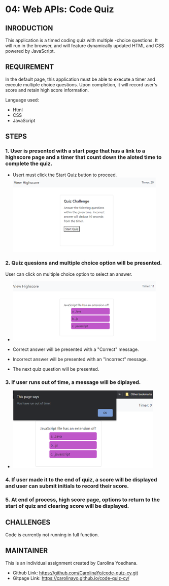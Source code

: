 # 04: Web APIs: Code Quiz

## INRODUCTION 

This application is a timed coding quiz with multiple -choice questions.  It will run in the browser, and will feature dynamically updated HTML and CSS powered by JavaScript.  

## REQUIREMENT

In the default page, this application must be able to execute a timer and execute multiple choice questions.  Upon completion, it will record user's score and retain high score information.

Language used:
* Html
* CSS
* JavaScript

## STEPS

### 1. User is presented with a start page that has a link to a highscore page and a timer that count down the aloted time to complete the quiz.
* Usert must click the Start Quiz button to proceed. ![window start page](/Assets/startPage.PNG)

### 2. Quiz quesions and multiple choice option will be presented.
User can click on multiple choice option to select an answer.
* ![window start page](/Assets/quizPage.PNG)

* Correct answer will be presented with a "Correct" message.
* Incorrect answer will be presented with an "Incorrect" message.
* The next quiz question will be presented.

### 3. If user runs out of time, a message will be diplayed.
* ![window start page](/Assets/timeout.PNG)

### 4. If user made it to the end of quiz, a score will be displayed and user can submit initials to record their score.

### 5. At end of process, high score page, options to return to the start of quiz and clearing score will be displayed. 



## CHALLENGES
Code is currently not running in full function.  

## MAINTAINER 
This is an individual assignment created by Carolina Yoedhana.
* Github Link: https://github.com/CarolinaYo/code-quiz-cy.git
* Gitpage Link:  https://carolinayo.github.io/code-quiz-cy/
